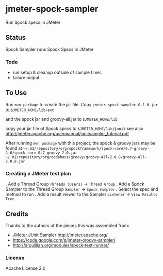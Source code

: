 # jmeter-spock-sampler
Run Spock specs in JMeter

## Status
Spock Sampler runs Spock Specs in JMeter

### Todo
* run setup & cleanup outside of sample timer.
* failure output

## To Use
Run `mvn package` to create the jar file.
Copy `jmeter-spock-sampler-0.1.0.jar` to `$JMETER_HOME/lib/ext`

and the spock jar and groovy-all.jar to `$JMETER_HOME/lib`

copy your jar file of Spock specs to `$JMETER_HOME/lib/junit`
see also http://jmeter.apache.org/usermanual/junitsampler_tutorial.pdf


After running `mvn package` with this project, the spock & groovy jars may be found at
`~/.m2/repository/org/spockframework/spock-core/0.7-groovy-2.0/spock-core-0.7-groovy-2.0.jar`
`~/.m2/repository/org/codehaus/groovy/groovy-all/2.0.8/groovy-all-2.0.8.jar`

### Creating a JMeter test plan
. Add a Thread Group  `Threads (Users)` -> `Thread Group`
. Add a Spock Sampler to the Thread Group  `Sampler` -> `Spock Sampler`
. Select the spec and method to run
. Add a result viewer to the Sampler  `Listener` -> `View Results Tree`

## Credits
Thanks to the authors of the pieces this was assembled from:
* JMeter JUnit Sampler http://jmeter.apache.org/
* https://code.google.com/p/jmeter-groovy-sampler/
* http://arquillian.org/modules/spock-test-runner/

### License
Apache License 2.0